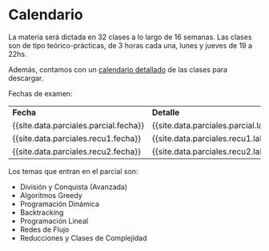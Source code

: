 Calendario
==========

La materia será dictada en 32 clases a lo largo de 16 semanas.
Las clases son de tipo teórico-prácticas, de 3 horas cada una, lunes y jueves de 19 a 22hs. 

Además, contamos con un [calendario detallado]({{site.data.cuatrimestre.calendario_detallado}}) de las clases para descargar.

Fechas de examen:

<table class="table table-striped">
  <tbody>
    <tr>
      <td><strong>Fecha</strong></td>
      <td><strong>Detalle</strong></td>
    </tr>
    <tr>
      <td>{{site.data.parciales.parcial.fecha}}</td>
      <td>{{site.data.parciales.parcial.label}}</td>
    </tr>
    <tr>
      <td>{{site.data.parciales.recu1.fecha}}</td>
      <td>{{site.data.parciales.recu1.label}}</td>
    </tr>
    <tr>
      <td>{{site.data.parciales.recu2.fecha}}</td>
      <td>{{site.data.parciales.recu2.label}}</td>
    </tr>
  </tbody>
</table>

Los temas que entran en el parcial son: 
* División y Conquista (Avanzada)
* Algoritmos Greedy
* Programación Dinámica
* Backtracking
* Programación Lineal
* Redes de Flujo
* Reducciones y Clases de Complejidad
